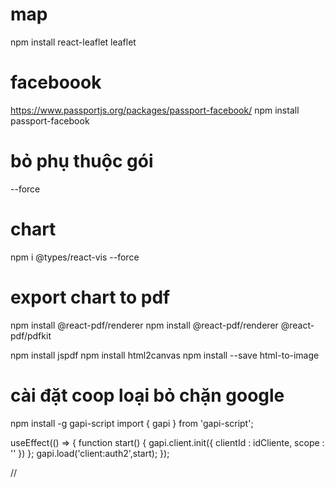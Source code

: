 # map
npm install react-leaflet leaflet


# faceboook
https://www.passportjs.org/packages/passport-facebook/
npm install passport-facebook



# bỏ phụ thuộc gói
--force


# chart
npm i @types/react-vis --force


# export chart to pdf
npm install @react-pdf/renderer
npm install @react-pdf/renderer @react-pdf/pdfkit

npm install jspdf
npm install html2canvas
npm install --save html-to-image


# cài đặt coop loại bỏ chặn google
npm install -g gapi-script
import { gapi } from 'gapi-script';

useEffect(() => {
function start() {
gapi.client.init({
clientId : idCliente,
scope : ''
})
};
gapi.load('client:auth2',start);
});

//
